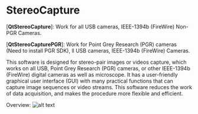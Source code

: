 # StereoCapture

[**QtStereoCapture**]: Work for all USB cameras, IEEE-1394b (FireWire) Non-PGR Cameras.

[**QtStereoCapturePGR**]: Work for Point Grey Research (PGR) cameras (Need to install PGR SDK), ll USB cameras, IEEE-1394b (FireWire) Cameras.

This software is designed for stereo-pair images or videos capture, which works on all USB, Point Grey Research (PGR) cameras, or other IEEE-1394b (FireWire) digital cameras as well as microscope. It has a user-friendly graphical user interface (GUI) with many practical functions that can capture image sequences or video streams. This software reduces the work of data acquisition, and makes the procedure more flexible and efficient.

Overview:
![alt text](https://my.vanderbilt.edu/xiaochen/files/2015/09/overview_qsc.jpg "Title")



